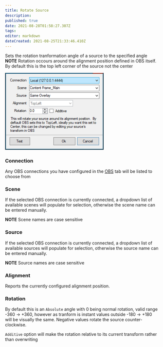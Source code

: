 ```yaml
---
title: Rotate Source
description: 
published: true
date: 2021-08-28T01:58:27.307Z
tags: 
editor: markdown
dateCreated: 2021-08-25T21:33:46.410Z
---
```


Sets the rotation tranformation angle of a source to the specified angle
**NOTE** Rotation occours around the alignment position defined in OBS itself. By default this is the top left corner of the source not the center

![Rotate Source](/119569573-d292f800-bda6-11eb-8d36-bd9148d963b8.png)

### Connection

Any OBS connections you have configured in the [OBS](/OBS) tab will be listed to choose from

### Scene

If the selected OBS connection is currently connected, a dropdown list of available scenes will populate for selection, otherwise the scene name can be entered manually.

**NOTE** Scene names are case sensitive 

### Source

If the selected OBS connection is currently connected, a dropdown list of available sources will populate for selection, otherwise the source name can be entered manually.

**NOTE** Source names are case sensitive

### Alignment

Reports the currently configured alignment position.

### Rotation

By default this is an `Absolute` angle with 0 being normal rotation, valid range -360 -> +360, however as tranform is instant values outside -180 -> +180 will be visually the same. Negative values rotate the source counter-clockwise.

`Additive` option will make the rotation relative to its current transform rather than overwriting